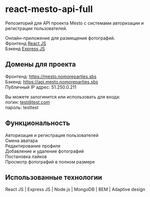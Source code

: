 # react-mesto-api-full
Репозиторий для API проекта Mesto с системами авторизации и регистрации пользователей.

Онлайн-приложение для размещения фотографий.\
Фронтенд [React JS](https://github.com/vshulya/react-mesto-api-full/tree/main/backend)\
Бэкенд [Express JS](https://github.com/vshulya/react-mesto-api-full/tree/main/frontend)

## Домены для проекта
Фронтенд: https://mesto.nomoreparties.sbs \
Бэкенд: https://api.mesto.nomoreparties.sbs \
Публичный IP адрес: 51.250.0.211

Вы можете залогинится или использовать для входа:\
логин: test@test.com\
пароль: testtest

## Функциональность 
Авторизация и регистрация пользователей\
Смена аватара\
Редактирование профиля\
Добавление и удаление фотографий\
Постановка лайков\
Просмотр фотографий в полном размере

## Использованные технологии
React JS | Express JS | Node.js | MongoDB | BEM | Adaptive design
